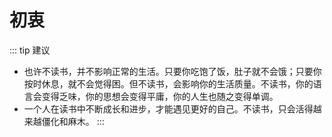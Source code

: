 # 初衷

::: tip 建议
- 也许不读书，并不影响正常的生活。只要你吃饱了饭，肚子就不会饿；只要你按时休息，就不会觉得困。但不读书，会影响你的生活质量。不读书，你的语言会变得乏味，你的思想会变得平庸，你的人生也随之变得单调。
- 一个人在读书中不断成长和进步，才能遇见更好的自己。不读书，只会活得越来越僵化和麻木。
:::
